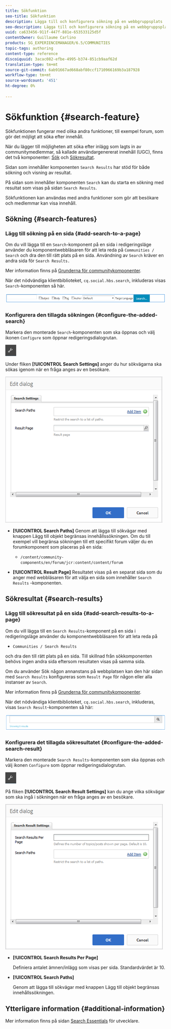 ```yaml
---
title: Sökfunktion
seo-title: Sökfunktion
description: Lägga till och konfigurera sökning på en webbgruppsplats
seo-description: Lägga till och konfigurera sökning på en webbgruppsplats
uuid: ca633456-911f-447f-881e-653533125d5f
contentOwner: Guillaume Carlino
products: SG_EXPERIENCEMANAGER/6.5/COMMUNITIES
topic-tags: authoring
content-type: reference
discoiquuid: 3acac082-efbe-4995-b374-851cb9aaf62d
translation-type: tm+mt
source-git-commit: 6ab91667ad668abf80ccf1710966169b3a187928
workflow-type: tm+mt
source-wordcount: '451'
ht-degree: 0%

---
```



# Sökfunktion {#search-feature}

Sökfunktionen fungerar med olika andra funktioner, till exempel forum, som gör det möjligt att söka efter innehåll.

När du lägger till möjligheten att söka efter inlägg som lagts in av communitymedlemmar, så kallade användargenererat innehåll (UGC), finns det två komponenter: [Sök](#search) och [Sökresultat](#search-results).

Sidan som innehåller komponenten `Search Results` har stöd för både sökning och visning av resultat.

På sidan som innehåller komponenten `Search` kan du starta en sökning med resultat som visas på sidan `Search Results`.

Sökfunktionen kan användas med andra funktioner som gör att besökare och medlemmar kan visa innehåll.

## Sökning {#search-features}

### Lägg till sökning på en sida {#add-search-to-a-page}

Om du vill lägga till en `Search`-komponent på en sida i redigeringsläge använder du komponentwebbläsaren för att leta reda på `Communities / Search` och dra den till rätt plats på en sida. Användning av `Search` kräver en andra sida för `Search Results.`

Mer information finns på [Grunderna för communitykomponenter](basics.md).

När det nödvändiga klientbiblioteket, `cq.social.hbs.search`, inkluderas visas `Search`-komponenten så här.

![add-search](assets/add-search.png)

### Konfigurera den tillagda sökningen {#configure-the-added-search}

Markera den monterade `Search`-komponenten som ska öppnas och välj ikonen `Configure` som öppnar redigeringsdialogrutan.

![giva](assets/configure-new.png)

Under fliken **[!UICONTROL Search Settings]** anger du hur sökvägarna ska sökas igenom när en fråga anges av en besökare.

![sökinställningar](assets/search-settings.png)

* **[!UICONTROL Search Paths]**
Genom att lägga till sökvägar med knappen Lägg till objekt begränsas innehållssökningen. Om du till exempel vill begränsa sökningen till ett specifikt forum väljer du en forumkomponent som placeras på en sida:

   * `/content/community-components/en/forum/jcr:content/content/forum`

* **[!UICONTROL Result Page]**
Resultatet visas på en separat sida som du anger med webbläsaren för att välja en sida som innehåller 
`Search Results` -komponenten.

## Sökresultat {#search-results}

### Lägg till sökresultat på en sida {#add-search-results-to-a-page}

Om du vill lägga till en `Search Results`-komponent på en sida i redigeringsläge använder du komponentwebbläsaren för att leta reda på

* `Communities / Search Results`

och dra den till rätt plats på en sida. Till skillnad från sökkomponenten behövs ingen andra sida eftersom resultaten visas på samma sida.

Om du använder Sök någon annanstans på webbplatsen kan den här sidan med `Search Results` konfigureras som `Result Page` för någon eller alla instanser av `Search`.

Mer information finns på [Grunderna för communitykomponenter](basics.md).

När det nödvändiga klientbiblioteket, `cq.social.hbs.search`, inkluderas, visas `Search Result`-komponenten så här:

![sökresultat](assets/search-result1.png)

### Konfigurera det tillagda sökresultatet {#configure-the-added-search-result}

Markera den monterade `Search Results`-komponenten som ska öppnas och välj ikonen `Configure` som öppnar redigeringsdialogrutan.

![konfigurera](assets/configure-new.png)

På fliken **[!UICONTROL Search Result Settings]** kan du ange vilka sökvägar som ska ingå i sökningen när en fråga anges av en besökare.

![search-result-settings](assets/search-result-settings.png)

* **[!UICONTROL Search Results Per Page]**

   Definiera antalet ämnen/inlägg som visas per sida. Standardvärdet är 10.

* **[!UICONTROL Search Paths]**

   Genom att lägga till sökvägar med knappen Lägg till objekt begränsas innehållssökningen.

## Ytterligare information {#additional-information}

Mer information finns på sidan [Search Essentials](search-implementation.md) för utvecklare.
